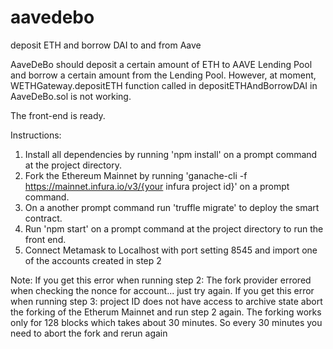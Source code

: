 # aavedebo
deposit ETH and borrow DAI to and from Aave 

AaveDeBo should deposit a certain amount of ETH to AAVE Lending Pool and borrow a certain amount from the Lending Pool.
However, at moment, WETHGateway.depositETH function called in depositETHAndBorrowDAI in AaveDeBo.sol is not working.

The front-end is ready.

Instructions:
1. Install all dependencies by running 'npm install' on a prompt command at the project directory.
2. Fork the Ethereum Mainnet by running 'ganache-cli -f https://mainnet.infura.io/v3/{your infura project id}' 
   on a prompt command.
3. On a another prompt command run 'truffle migrate' to deploy the smart contract.
4. Run 'npm start' on a prompt command at the project directory to run the front end.
5. Connect Metamask to Localhost with port setting 8545 and import one of the accounts created in step 2

Note:
If you get this error when running step 2: The fork provider errored when checking the nonce for account...
just try again.
If you get this error when running step 3: project ID does not have access to archive state
abort the forking of the Etherum Mainnet and run step 2 again. The forking works only for 128 blocks which takes about 30 minutes.
So every 30 minutes you need to abort the fork and rerun again
